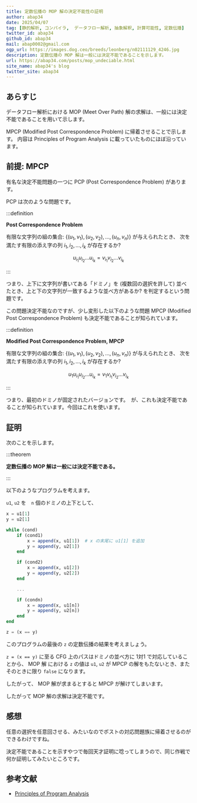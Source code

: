 ```yaml
---
title: 定数伝播の MOP 解の決定不能性の証明
author: abap34
date: 2025/04/07
tag: [静的解析, コンパイラ,  データフロー解析, 抽象解釈, 計算可能性, 定数伝播]
twitter_id: abap34
github_id: abap34
mail: abap0002@gmail.com
ogp_url: https://images.dog.ceo/breeds/leonberg/n02111129_4246.jpg
description: 定数伝播の MOP 解は一般には決定不能であることを示します。
url: https://abap34.com/posts/mop_undeciable.html
site_name: abap34's blog
twitter_site: abap34
---
```


## あらすじ

データフロー解析における MOP (Meet Over Path) 解の求解は、一般には決定不能であることを用いて示します。

MPCP (Modified Post Correspondence Problem) に帰着させることで示します。 内容は Principles of Program Analysis に載っていたものにほぼ沿っています。

## 前提: MPCP

有名な決定不能問題の一つに PCP (Post Correspondence Problem) があります。

PCP は次のような問題です。

:::definition

**Post Correspondence Problem**

有限な文字列の組の集合: $\{(u_1, v_1), (u_2, v_2), \ldots, (u_n, v_n)\}$ が与えられたとき、
次を満たす有限の添え字の列 $i_1, i_2, \ldots, i_k$ が存在するか?

$$
u_{i_1} u_{i_2} \ldots u_{i_k} = v_{i_1} v_{i_2} \ldots v_{i_k}
$$

:::

つまり、上下に文字列が書いてある「ドミノ」を (複数回の選択を許して) 並べたとき、上と下の文字列が一致するような並べ方があるか? を判定するという問題です。


この問題決定不能なのですが、少し変形した以下のような問題 MPCP (Modified Post Correspondence Problem) も決定不能であることが知られています。


:::definition

**Modified Post Correspondence Problem, MPCP**

有限な文字列の組の集合: $\{(u_1, v_1), (u_2, v_2), \ldots, (u_n, v_n)\}$ が与えられたとき、
次を満たす有限の添え字の列 $i_1, i_2, \ldots, i_k$ が存在するか?

$$
u_{1} u_{i_1} u_{i_2} \ldots u_{i_k} = v_{1} v_{i_1} v_{i_2} \ldots v_{i_k}
$$

:::


つまり、最初のドミノが固定されたバージョンです。　が、これも決定不能であることが知られています。今回はこれを使います。

## 証明

次のことを示します。

:::theorem

**定数伝播の MOP 解は一般には決定不能である。**

:::


以下のようなプログラムを考えます。

`u1`, `u2` を　`n` 個のドミノの上下として、

```julia
x = u1[1]
y = u2[1]

while (cond) 
    if (cond1)
        x = append(x, u1[1])  # x の末尾に u1[1] を追加
        y = append(y, u2[1])
    end

    if (cond2)
        x = append(x, u1[2])
        y = append(y, u2[2])
    end

    ...

    if (condn)
        x = append(x, u1[n])
        y = append(y, u2[n])
    end
end

z = (x == y) 

```

このプログラムの最後の `z` の定数伝播の結果を考えましょう。

`z = (x == y)` に至る CFG 上のパスはドミノの並べ方に 1対1 で対応していることから、
$\text{MOP}$ 解 における `z` の値は `u1`, `u2` が MPCP の解をもたないとき、またそのときに限り `false` になります。




したがって、 $\text{MOP}$ 解が求まるとすると MPCP が解けてしまいます。

したがって $\text{MOP}$ 解の求解は決定不能です。

## 感想

任意の選択を任意回させる、みたいなのでポストの対応問題族に帰着させるのができるわけですね。

決定不能であることを示すやつで毎回天才証明に唸ってしまうので、同じ作戦で何か証明してみたいところです。

## 参考文献

- [Principles of Program Analysis](https://link.springer.com/book/10.1007/978-3-662-03811-6)





